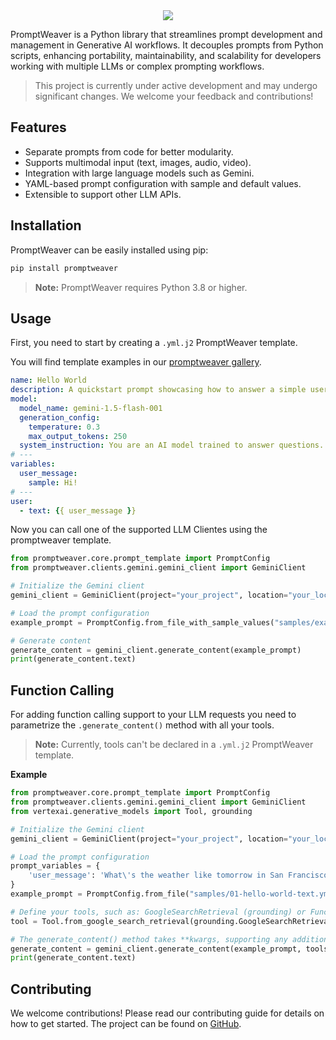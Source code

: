 <!--
 Copyright 2024 Google LLC

 Licensed under the Apache License, Version 2.0 (the "License");
 you may not use this file except in compliance with the License.
 You may obtain a copy of the License at

      https://www.apache.org/licenses/LICENSE-2.0

 Unless required by applicable law or agreed to in writing, software
 distributed under the License is distributed on an "AS IS" BASIS,
 WITHOUT WARRANTIES OR CONDITIONS OF ANY KIND, either express or implied.
 See the License for the specific language governing permissions and
 limitations under the License.
 -->

<div align="center">
  <img src="https://services.google.com/fh/files/misc/promptweaver-logo.png">
</div>

PromptWeaver is a Python library that streamlines prompt development and management in Generative AI workflows. It decouples prompts from Python scripts, enhancing portability, maintainability, and scalability for developers working with multiple LLMs or complex prompting workflows.

> This project is currently under active development and may undergo significant changes. We welcome your feedback and contributions!

## Features

- Separate prompts from code for better modularity.
- Supports multimodal input (text, images, audio, video).
- Integration with large language models such as Gemini.
- YAML-based prompt configuration with sample and default values.
- Extensible to support other LLM APIs.

## Installation

PromptWeaver can be easily installed using pip:

```bash
pip install promptweaver
```

> **Note:** PromptWeaver requires Python 3.8 or higher.

## Usage

First, you need to start by creating a `.yml.j2` PromptWeaver template.

You will find template examples in our [promptweaver gallery](/samples/).

```yaml
name: Hello World
description: A quickstart prompt showcasing how to answer a simple user message using gemini.
model:
  model_name: gemini-1.5-flash-001
  generation_config:
    temperature: 0.3
    max_output_tokens: 250
  system_instruction: You are an AI model trained to answer questions. Be kind and objective in your answers.
# ---
variables:
  user_message:
    sample: Hi!
# ---
user:
  - text: {{ user_message }}
```

Now you can call one of the supported LLM Clientes using the promptweaver template.

```python
from promptweaver.core.prompt_template import PromptConfig
from promptweaver.clients.gemini.gemini_client import GeminiClient

# Initialize the Gemini client
gemini_client = GeminiClient(project="your_project", location="your_location")

# Load the prompt configuration
example_prompt = PromptConfig.from_file_with_sample_values("samples/example.yml.j2")

# Generate content
generate_content = gemini_client.generate_content(example_prompt)
print(generate_content.text)
```

## Function Calling

For adding function calling support to your LLM requests you need to parametrize the `.generate_content()` method with all your tools.

> **Note:** Currently, tools can't be declared in a `.yml.j2` PromptWeaver template.

**Example**

```python
from promptweaver.core.prompt_template import PromptConfig
from promptweaver.clients.gemini.gemini_client import GeminiClient
from vertexai.generative_models import Tool, grounding

# Initialize the Gemini client
gemini_client = GeminiClient(project="your_project", location="your_location")

# Load the prompt configuration
prompt_variables = {
    'user_message': 'What\'s the weather like tomorrow in San Francisco? Should I bring a raincoat?'
}
example_prompt = PromptConfig.from_file("samples/01-hello-world-text.yml.j2", prompt_variables)

# Define your tools, such as: GoogleSearchRetrieval (grounding) or FunctionDeclaration (custom tools)
tool = Tool.from_google_search_retrieval(grounding.GoogleSearchRetrieval())

# The generate_content() method takes **kwargs, supporting any additional keyword arguments from vertexai
generate_content = gemini_client.generate_content(example_prompt, tools=[tool])
print(generate_content.text)
```

## Contributing

We welcome contributions! Please read our contributing guide for details on how to get started. The project can be found on [GitHub](https://github.com/GoogleCloudPlatform/promptweaver).
